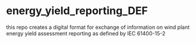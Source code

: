 # energy_yield_reporting_DEF
this repo creates a digital format for exchange of information on wind plant energy yield assessment reporting as defined by IEC 61400-15-2
